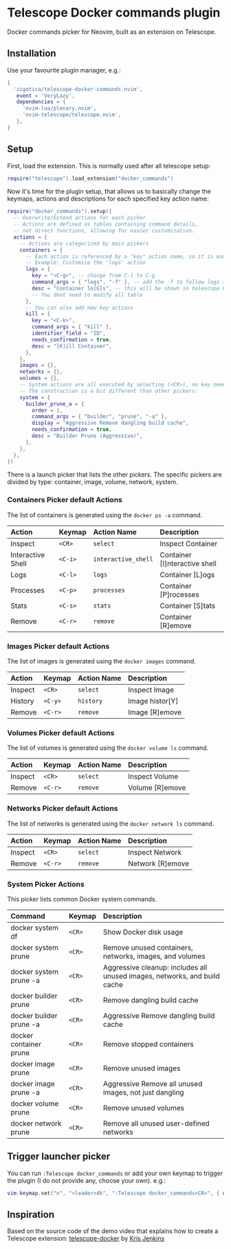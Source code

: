 # Telescope Docker commands plugin

Docker commands picker for Neovim, built as an extension on Telescope.

## Installation

Use your favourite plugin manager, e.g.:

```lua
{
  'zigotica/telescope-docker-commands.nvim',
   event = 'VeryLazy',
   dependencies = {
     'nvim-lua/plenary.nvim',
     'nvim-telescope/telescope.nvim',
   },
}
```

## Setup

First, load the extension. This is normally used after all telescope setup:

```lua
require("telescope").load_extension("docker_commands")
```

Now it's time for the plugin setup, that allows us to basically change the keymaps, actions and descriptions for each specified key action name:

```lua
require("docker_commands").setup({
  -- Overwrite/Extend actions for each picker
  -- Actions are defined as tables containing command details,
  -- not direct functions, allowing for easier customization.
  actions = {
    -- Actions are categorized by main pickers
    containers = {
      -- Each action is referenced by a "key" action name, so it is easier to remap.
      -- Example: Customize the 'logs' action
      logs = {
        key = "<C-g>", -- change from C-l to C-g
        command_args = { "logs", "-f" }, -- add the -f to follow logs in real time
        desc = "Container lo[G]s", -- this will be shown in telescope keymaps help
        -- You dont need to modify all table
      },
      -- You can also add new key actions
      kill = {
        key = "<C-k>",
        command_args = { "kill" },
        identifier_field = "ID",
        needs_confirmation = true,
        desc = "[K]ill Container",
      },
    },
    images = {},
    networks = {},
    volumes = {},
    -- System actions are all executed by selecting (<CR>), no key needed
    -- The construction is a bit different than other pickers:
    system = {
      builder_prune_a = {
        order = 1,
        command_args = { "builder", "prune", "-a" },
        display = "Aggressive Remove dangling build cache",
        needs_confirmation = true,
        desc = "Builder Prune (Aggressive)",
      },
    },
  },
})
```

There is a launch picker that lists the other pickers. The specific pickers are divided by type: container, image, volume, network, system.

### Containers Picker default Actions

The list of containers is generated using the `docker ps -a` command.

| Action            | Keymap  | Action Name         | Description                   |
| :---------------- | :------ | :------------------ | :---------------------------- |
| Inspect           | `<CR>`  | `select`            | Inspect Container             |
| Interactive Shell | `<C-i>` | `interactive_shell` | Container [I]nteractive shell |
| Logs              | `<C-l>` | `logs`              | Container [L]ogs              |
| Processes         | `<C-p>` | `processes`         | Container [P]rocesses         |
| Stats             | `<C-s>` | `stats`             | Container [S]tats             |
| Remove            | `<C-r>` | `remove`            | Container [R]emove            |

### Images Picker default Actions

The list of images is generated using the `docker images` command.

| Action  | Keymap  | Action Name | Description     |
| :------ | :------ | :---------- | :-------------- |
| Inspect | `<CR>`  | `select`    | Inspect Image   |
| History | `<C-y>` | `history`   | Image histor[Y] |
| Remove  | `<C-r>` | `remove`    | Image [R]emove  |

### Volumes Picker default Actions

The list of volumes is generated using the `docker volume ls` command.

| Action  | Keymap  | Action Name | Description     |
| :------ | :------ | :---------- | :-------------- |
| Inspect | `<CR>`  | `select`    | Inspect Volume  |
| Remove  | `<C-r>` | `remove`    | Volume [R]emove |

### Networks Picker default Actions

The list of networks is generated using the `docker network ls` command.

| Action  | Keymap  | Action Name | Description      |
| :------ | :------ | :---------- | :--------------- |
| Inspect | `<CR>`  | `select`    | Inspect Network  |
| Remove  | `<C-r>` | `remove`    | Network [R]emove |

### System Picker Actions

This picker lists common Docker system commands.

| Command                 | Keymap | Description                                                               |
| :---------------------- | :----- | :------------------------------------------------------------------------ |
| docker system df        | `<CR>` | Show Docker disk usage                                                    |
| docker system prune     | `<CR>` | Remove unused containers, networks, images, and volumes                   |
| docker system prune -a  | `<CR>` | Aggressive cleanup: includes all unused images, networks, and build cache |
| docker builder prune    | `<CR>` | Remove dangling build cache                                               |
| docker builder prune -a | `<CR>` | Aggressive Remove dangling build cache                                    |
| docker container prune  | `<CR>` | Remove stopped containers                                                 |
| docker image prune      | `<CR>` | Remove unused images                                                      |
| docker image prune -a   | `<CR>` | Aggressive Remove all unused images, not just dangling                    |
| docker volume prune     | `<CR>` | Remove unused volumes                                                     |
| docker network prune    | `<CR>` | Remove all unused user-defined networks                                   |

## Trigger launcher picker

You can run `:Telescope docker_commands` or add your own keymap to trigger the plugin (I do not provide any, choose your own). e.g.:

```lua
vim.keymap.set("n", "<leader>dk", ":Telescope docker_commands<CR>", { desc = "[D]oc[K]er Actions picker" })
```

## Inspiration

Based on the source code of the demo video that explains how to create a Telescope extension: [telescope-docker](https://github.com/krisajenkins/telescope-docker.nvim) by [Kris Jenkins](https://github.com/krisajenkins)

